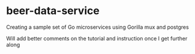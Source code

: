 # beer-data-service
Creating a sample set of Go microservices using Gorilla mux and postgres

Will add better comments on the tutorial and instruction once I get further along
